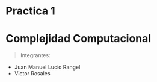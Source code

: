 # Practica 1
# Complejidad Computacional 

> Integrantes:
- Juan Manuel Lucio Rangel
- Victor Rosales
